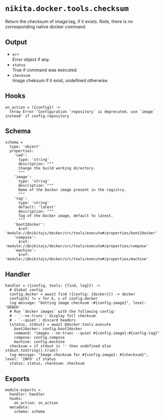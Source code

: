 
# `nikita.docker.tools.checksum`

Return the checksum of image:tag, if it exists. Note, there is no corresponding
native docker command.

## Output

* `err`   
  Error object if any.
* `status`   
  True if command was executed.
* `checksum`   
  Image cheksum if it exist, undefined otherwise.

## Hooks

    on_action = ({config}) ->
      throw Error 'Configuration `repository` is deprecated, use `image` instead' if config.repository

## Schema

    schema =
      type: 'object'
      properties:
        'cwd':
          type: 'string'
          description: """
          Change the build working directory.
          """
        'image':
          type: 'string'
          description: """
          Name of the Docker image present in the registry.
          """
        'tag':
          type: 'string'
          default: 'latest'
          description: """
          Tag of the Docker image, default to latest.
          """
        'boot2docker':
          $ref: 'module://@nikitajs/docker/src/tools/execute#/properties/boot2docker'
        'compose':
          $ref: 'module://@nikitajs/docker/src/tools/execute#/properties/compose'
        'machine':
          $ref: 'module://@nikitajs/docker/src/tools/execute#/properties/machine'

## Handler

    handler = ({config, tools: {find, log}}) ->
      # Global config
      config.docker = await find ({config: {docker}}) -> docker
      config[k] ?= v for k, v of config.docker
      log message: "Getting image checksum :#{config.image}", level: 'DEBUG'
      # Run `docker images` with the following config:
      # - `--no-trunc`: display full checksum
      # - `--quiet`: discard headers
      {status, stdout} = await @docker.tools.execute
        boot2docker: config.boot2docker
        command: "images --no-trunc --quiet #{config.image}:#{config.tag}"
        compose: config.compose
        machine: config.machine
      checksum = if stdout is '' then undefined else stdout.toString().trim()
      log message: "Image checksum for #{config.image}: #{checksum}", level: 'INFO' if status
      status: status, checksum: checksum

## Exports

    module.exports =
      handler: handler
      hooks:
        on_action: on_action
      metadata:
        schema: schema
